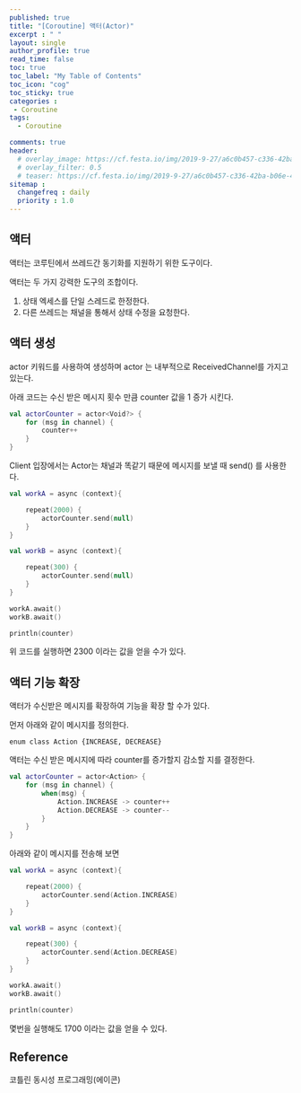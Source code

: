 ```yaml
---
published: true
title: "[Coroutine] 액터(Actor)"
excerpt : " "
layout: single
author_profile: true
read_time: false
toc: true
toc_label: "My Table of Contents"
toc_icon: "cog"
toc_sticky: true
categories :
 - Coroutine
tags: 	
  - Coroutine

comments: true
header:
  # overlay_image: https://cf.festa.io/img/2019-9-27/a6c0b457-c336-42ba-b06e-462de90ada91.jpg
  # overlay_filter: 0.5
  # teaser: https://cf.festa.io/img/2019-9-27/a6c0b457-c336-42ba-b06e-462de90ada91.jpg
sitemap :
  changefreq : daily
  priority : 1.0
---
```


## 액터

액터는 코루틴에서 쓰레드간 동기화를 지원하기 위한 도구이다.

액터는 두 가지 강력한 도구의 조합이다.

1. 상태 엑세스를 단일 스레드로 한정한다.
2. 다른 쓰레드는 채널을 통해서 상태 수정을 요청한다.

## 액터 생성

actor 키워드를 사용하여 생성하며 actor 는 내부적으로 ReceivedChannel를 가지고 있는다.

아래 코드는 수신 받은 메시지 횟수 만큼 counter 값을 1 증가 시킨다.

~~~kotlin
val actorCounter = actor<Void?> {
    for (msg in channel) {
        counter++
    }
}
~~~

Client 입장에서는 Actor는 채널과 똑같기 때문에 메시지를 보낼 때 send() 를 사용한다.

~~~kotlin
val workA = async (context){

    repeat(2000) {
        actorCounter.send(null)
    }
}

val workB = async (context){

    repeat(300) {
        actorCounter.send(null)
    }
}

workA.await()
workB.await()

println(counter)
~~~

위 코드를 실행하면 2300 이라는 값을 얻을 수가 있다.

## 액터 기능 확장

액터가 수신받은 메시지를 확장하여 기능을 확장 할 수가 있다.

먼저 아래와 같이 메시지를 정의한다.

~~~
enum class Action {INCREASE, DECREASE}
~~~

액터는 수신 받은 메시지에 따라 counter를 증가할지 감소할 지를 결정한다.

~~~kotlin
val actorCounter = actor<Action> {
    for (msg in channel) {
        when(msg) {
            Action.INCREASE -> counter++
            Action.DECREASE -> counter--
        }
    }
}
~~~

아래와 같이 메시지를 전송해 보면

~~~kotlin
val workA = async (context){

    repeat(2000) {
        actorCounter.send(Action.INCREASE)
    }
}

val workB = async (context){

    repeat(300) {
        actorCounter.send(Action.DECREASE)
    }
}

workA.await()
workB.await()

println(counter)
~~~


몇번을 실행해도 1700 이라는 값을 얻을 수 있다.

## Reference

코틀린 동시성 프로그래밍(에이콘)